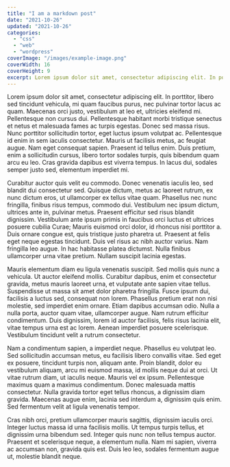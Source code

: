 ```yaml
---
title: "I am a markdown post"
date: "2021-10-26"
updated: "2021-10-26"
categories: 
  - "css"
  - "web"
  - "wordpress"
coverImage: "/images/example-image.png"
coverWidth: 16
coverHeight: 9
excerpt: Lorem ipsum dolor sit amet, consectetur adipiscing elit. In porttitor, libero sed tincidunt vehicula, mi quam faucibus purus, nec pulvinar tortor lacus ac quam. Maecenas orci justo, vestibulum at leo et, ultricies eleifend mi.
---
```


Lorem ipsum dolor sit amet, consectetur adipiscing elit. In porttitor, libero sed tincidunt vehicula, mi quam faucibus purus, nec pulvinar tortor lacus ac quam. Maecenas orci justo, vestibulum at leo et, ultricies eleifend mi. Pellentesque non cursus dui. Pellentesque habitant morbi tristique senectus et netus et malesuada fames ac turpis egestas. Donec sed massa risus. Nunc porttitor sollicitudin tortor, eget luctus ipsum volutpat ac. Pellentesque id enim in sem iaculis consectetur. Mauris ut facilisis metus, ac feugiat augue. Nam eget consequat sapien. Praesent id tellus enim. Duis pretium, enim a sollicitudin cursus, libero tortor sodales turpis, quis bibendum quam arcu eu leo. Cras gravida dapibus est viverra tempus. In lacus dui, sodales semper justo sed, elementum imperdiet mi.

Curabitur auctor quis velit eu commodo. Donec venenatis iaculis leo, sed blandit dui consectetur sed. Quisque dictum, metus ac laoreet rutrum, ex nunc dictum eros, ut ullamcorper ex tellus vitae quam. Phasellus nec nunc fringilla, finibus risus tempus, commodo dui. Vestibulum nec ipsum dictum, ultrices ante in, pulvinar metus. Praesent efficitur sed risus blandit dignissim. Vestibulum ante ipsum primis in faucibus orci luctus et ultrices posuere cubilia Curae; Mauris euismod orci dolor, id rhoncus nisi porttitor a. Duis ornare congue est, quis tristique justo pharetra ut. Praesent at felis eget neque egestas tincidunt. Duis vel risus ac nibh auctor varius. Nam fringilla leo augue. In hac habitasse platea dictumst. Nulla finibus ullamcorper urna vitae pretium. Nullam suscipit lacinia egestas.

Mauris elementum diam eu ligula venenatis suscipit. Sed mollis quis nunc a vehicula. Ut auctor eleifend mollis. Curabitur dapibus, enim et consectetur gravida, metus mauris laoreet urna, et vulputate ante sapien vitae tellus. Suspendisse ut massa sit amet dolor pharetra fringilla. Fusce ipsum dui, facilisis a luctus sed, consequat non lorem. Phasellus pretium erat non nisi molestie, sed imperdiet enim ornare. Etiam dapibus accumsan odio. Nulla a nulla porta, auctor quam vitae, ullamcorper augue. Nam rutrum efficitur condimentum. Duis dignissim, lorem id auctor facilisis, felis risus lacinia elit, vitae tempus urna est ac lorem. Aenean imperdiet posuere scelerisque. Vestibulum tincidunt velit a rutrum consectetur.

Nam a condimentum sapien, a imperdiet neque. Phasellus eu volutpat leo. Sed sollicitudin accumsan metus, eu facilisis libero convallis vitae. Sed eget ex posuere, tincidunt turpis non, aliquam ante. Proin blandit, dolor eu vestibulum aliquam, arcu mi euismod massa, id mollis neque dui at orci. Ut vitae rutrum diam, ut iaculis neque. Mauris vel ex ipsum. Pellentesque maximus quam a maximus condimentum. Donec malesuada mattis consectetur. Nulla gravida tortor eget tellus rhoncus, a dignissim diam gravida. Maecenas augue enim, lacinia sed interdum a, dignissim quis enim. Sed fermentum velit at ligula venenatis tempor.

Cras nibh orci, pretium ullamcorper mauris sagittis, dignissim iaculis orci. Integer luctus massa id urna facilisis mollis. Ut tempus turpis tellus, et dignissim urna bibendum sed. Integer quis nunc non tellus tempus auctor. Praesent et scelerisque neque, a elementum nulla. Nam mi sapien, viverra ac accumsan non, gravida quis est. Duis leo leo, sodales fermentum augue ut, molestie blandit neque.